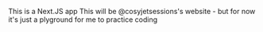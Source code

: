 This is a Next.JS app
This will be @cosyjetsessions's website - but for now it's just a plyground for me to practice coding
